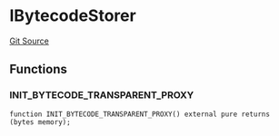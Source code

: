 # IBytecodeStorer
[Git Source](https://github.com/agglayer/agglayer-contracts/blob/112a010b7c8b14335e5fe1a9bffc11bd2459df05/contracts/v2/interfaces/IBytecodeStorer.sol)


## Functions
### INIT_BYTECODE_TRANSPARENT_PROXY


```solidity
function INIT_BYTECODE_TRANSPARENT_PROXY() external pure returns (bytes memory);
```

